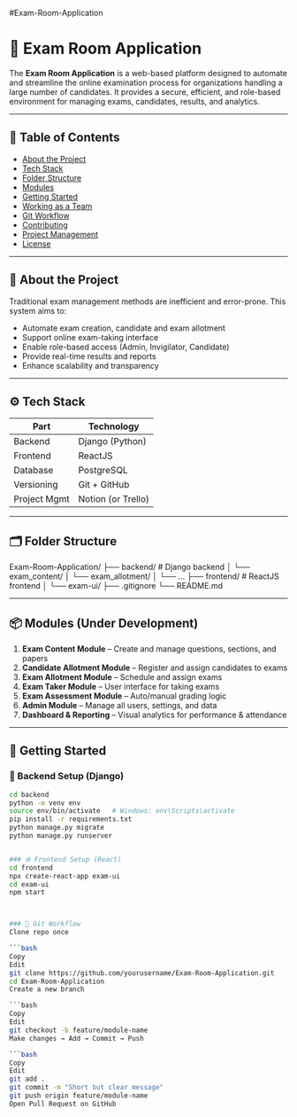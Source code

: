 #Exam-Room-Application 


# 📝 Exam Room Application

The **Exam Room Application** is a web-based platform designed to automate and streamline the online examination process for organizations handling a large number of candidates. It provides a secure, efficient, and role-based environment for managing exams, candidates, results, and analytics.

---

## 📌 Table of Contents
- [About the Project](#about-the-project)
- [Tech Stack](#tech-stack)
- [Folder Structure](#folder-structure)
- [Modules](#modules)
- [Getting Started](#getting-started)
- [Working as a Team](#working-as-a-team)
- [Git Workflow](#git-workflow)
- [Contributing](#contributing)
- [Project Management](#project-management)
- [License](#license)

---

## 📖 About the Project

Traditional exam management methods are inefficient and error-prone. This system aims to:
- Automate exam creation, candidate and exam allotment
- Support online exam-taking interface
- Enable role-based access (Admin, Invigilator, Candidate)
- Provide real-time results and reports
- Enhance scalability and transparency

---

## ⚙️ Tech Stack

| Part        | Technology         |
|-------------|--------------------|
| Backend     | Django (Python)    |
| Frontend    | ReactJS            |
| Database    | PostgreSQL         |
| Versioning  | Git + GitHub       |
| Project Mgmt| Notion (or Trello) |

---

## 🗂 Folder Structure
Exam-Room-Application/ ├── backend/ # Django backend │ └── exam_content/ │ └── exam_allotment/ │ └── ... ├── frontend/ # ReactJS frontend │ └── exam-ui/ ├── .gitignore └── README.md

---

## 📦 Modules (Under Development)

1. **Exam Content Module** – Create and manage questions, sections, and papers
2. **Candidate Allotment Module** – Register and assign candidates to exams
3. **Exam Allotment Module** – Schedule and assign exams
4. **Exam Taker Module** – User interface for taking exams
5. **Exam Assessment Module** – Auto/manual grading logic
6. **Admin Module** – Manage all users, settings, and data
7. **Dashboard & Reporting** – Visual analytics for performance & attendance

---

## 🚀 Getting Started

### 🔧 Backend Setup (Django)

```bash
cd backend
python -m venv env
source env/bin/activate   # Windows: env\Scripts\activate
pip install -r requirements.txt
python manage.py migrate
python manage.py runserver


### 🌐 Frontend Setup (React)
cd frontend
npx create-react-app exam-ui
cd exam-ui
npm start



### 🌳 Git Workflow
Clone repo once

```bash
Copy
Edit
git clone https://github.com/yourusername/Exam-Room-Application.git
cd Exam-Room-Application
Create a new branch

```bash
Copy
Edit
git checkout -b feature/module-name
Make changes → Add → Commit → Push

```bash
Copy
Edit
git add .
git commit -m "Short but clear message"
git push origin feature/module-name
Open Pull Request on GitHub




